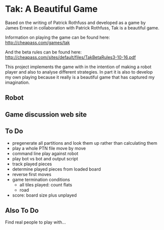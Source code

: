 # Tak: A Beautiful Game

Based on the writing of Patrick Rothfuss and developed as a game by James Ernest in collaboration with Patrick Rothfuss, Tak is a beautiful game.

Information on playing the game can be found here: http://cheapass.com/games/tak

And the beta rules can be found here: http://cheapass.com/sites/default/files/TakBetaRules3-10-16.pdf

This project implements the game with in the intention of making a robot player and also to analyse different strategies. In part it is also to develop my own playing because it really is a beautiful game that has captured my imagination.

## Robot

## Game discussion web site

## To Do

  * pregenerate all partitions and look them up rather than calculating them
  * play a whole PTN file move by move
  * command line play against robot
  * play bot vs bot and output script
  * track played pieces
  * determine played pieces from loaded board
  * reverse first moves
  * game termination conditions
    * all tiles played: count flats
    * road
  * score: board size plus unplayed

## Also To Do

Find real people to play with...

